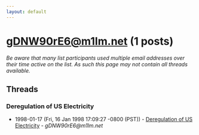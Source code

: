 ```yaml
---
layout: default
---
```


# gDNW90rE6@m1Im.net (1 posts)

_Be aware that many list participants used multiple email addresses over their time active on the list. As such this page may not contain all threads available._

## Threads

### Deregulation of US Electricity
+ 1998-01-17 (Fri, 16 Jan 1998 17:09:27 -0800 (PST)) - [Deregulation of US Electricity](/archive/1998/01/f39820596ff5a52c6cd75118e4761d095febdb43391747aa460202aa66885998) - _gDNW90rE6@m1Im.net_

